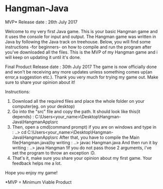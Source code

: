 # Hangman-Java

MVP* Release date : 26th July 2017

Welcome to my very first Java game.
This is your basic Hangman game and it uses the console for input and output.
The Hangman game was written in Java by following the Java track on treehouse.
Below, you will find some instructions -for beginners- on how to compile and run the program after you've downloaded all the files.
This is the MVP of my Hangman game and i will keep on updating it until it's done.


Final Product Release date : 30th July 2017
The game is now officially done and won't be receiving any more updates unless something comes up(an error,a suggestion etc.).
Thank you very much for trying my game out. Make sure to share your opinion about it!


Instructions:

1) Download all the required files and place the whole folder on your computer(eg. on your desktop)
2) Go into the "src" file and copy the path. It should look like this(it depends) : C:\Users\<your_name>\Desktop\Hangman-Java\HangmanApp\src
3) Then, open a cmd(command prompt) if you are on windows and type in :
  ..> cd C:\Users\<your_name>\Desktop\Hangman-Java\HangmanApp\src
 After that, you have to compile the Main file(Hangman.java)by writing :
 ..> javac Hangman.java
 And then run it by writing :
 ..> java Hangman <place the word to guess> <username> !If you do not pass those 2 arguments, i've set the program to throw an exception :D.
4) That's it, make sure you share your opinion about my first game. Your feedback helps me a lot.

Hope you enjoy my game!

*MVP = Minimum Viable Product
